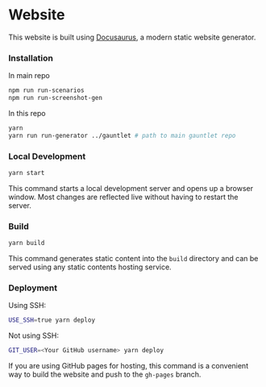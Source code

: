 # Website

This website is built using [Docusaurus](https://docusaurus.io/), a modern static website generator.

### Installation

In main repo
```bash
npm run run-scenarios
npm run run-screenshot-gen
```

In this repo
```bash
yarn
yarn run run-generator ../gauntlet # path to main gauntlet repo
```

### Local Development

```bash
yarn start
```

This command starts a local development server and opens up a browser window. Most changes are reflected live without having to restart the server.

### Build

```bash
yarn build
```

This command generates static content into the `build` directory and can be served using any static contents hosting service.

### Deployment

Using SSH:

```bash
USE_SSH=true yarn deploy
```

Not using SSH:

```bash
GIT_USER=<Your GitHub username> yarn deploy
```

If you are using GitHub pages for hosting, this command is a convenient way to build the website and push to the `gh-pages` branch.
